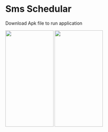 # Sms Schedular                                                                                               
Download Apk file to run application


<a href="url"><img src="https://github.com/MohT98/Sms-Schedualr/blob/master/Screenshot_20190319-164855.png" align="left" height="300" width="150" ></a>
<a href="url"><img src="https://github.com/MohT98/Sms-Schedualr/blob/master/Screenshot_20190319-164910.png" align="left" height="300" width="150" ></a>
